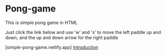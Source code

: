 # Pong-game
This is simple pong game in HTML

Just click the link below and use 'w' and 's' to move the left paddle up and down, and the
up and down arrow for the right paddle

[simple-pong-game.netlify.app]
<a href="doc:introduction" target="_blank">Introduction</a>
